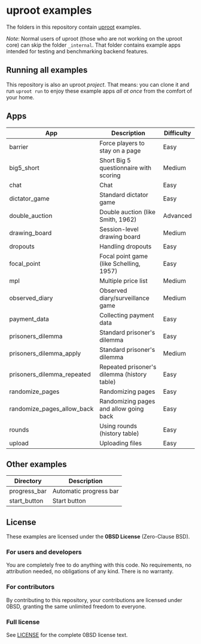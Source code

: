 # uproot examples

The folders in this repository contain [uproot](https://uproot.science/) examples.

*Note*: Normal users of uproot (those who are not working on the uproot core) can skip the folder `_internal`. That folder contains example apps intended for testing and benchmarking backend features.

## Running all examples

This repository is also an uproot *project*. That means: you can clone it and run `uproot run` to enjoy these example apps *all at once* from the comfort of your home.

## Apps

| App                           | Description                                 | Difficulty |
|-------------------------------|---------------------------------------------|------------|
| barrier                       | Force players to stay on a page             | Easy       |
| big5\_short                   | Short Big 5 questionnaire with scoring      | Medium     |
| chat                          | Chat                                        | Easy       |
| dictator\_game                | Standard dictator game                      | Easy       |
| double\_auction               | Double auction (like Smith, 1962)           | Advanced   |
| drawing\_board                | Session-level drawing board                 | Medium     |
| dropouts                      | Handling dropouts                           | Easy       |
| focal\_point                  | Focal point game (like Schelling, 1957)     | Easy       |
| mpl                           | Multiple price list                         | Medium     |
| observed\_diary               | Observed diary/surveillance game            | Medium     |
| payment\_data                 | Collecting payment data                     | Easy       |
| prisoners\_dilemma            | Standard prisoner's dilemma                 | Easy       |
| prisoners\_dilemma\_apply     | Standard prisoner's dilemma                 | Medium     |
| prisoners\_dilemma\_repeated  | Repeated prisoner's dilemma (history table) | Easy       |
| randomize\_pages              | Randomizing pages                           | Easy       |
| randomize\_pages\_allow\_back | Randomizing pages and allow going back      | Easy       |
| rounds                        | Using rounds (history table)                | Easy       |
| upload                        | Uploading files                             | Easy       |

## Other examples

| Directory                     | Description                                 |
|-------------------------------|---------------------------------------------|
| progress\_bar                 | Automatic progress bar                      |
| start\_button                 | Start button                                |

## License

These examples are licensed under the **0BSD License** (Zero-Clause BSD).

### For users and developers

You are completely free to do anything with this code. No requirements, no attribution needed, no obligations of any kind. There is no warranty.

### For contributors

By contributing to this repository, your contributions are licensed under 0BSD, granting the same unlimited freedom to everyone.

### Full license

See [LICENSE](LICENSE) for the complete 0BSD license text.
